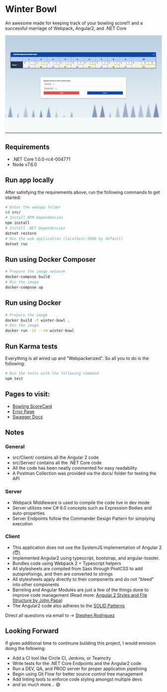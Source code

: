# Winter Bowl

An awesome made for keeping track of your bowling score!!! and a successful marriage of Webpack, Angular2, and .NET Core

![Winter Bowl](https://github.com/Stephn-R/winterbowl/blob/master/winterbowl.png)

## Requirements

- .NET Core 1.0.0-rc4-004771
- Node v7.6.0

## Run app locally

After satisfying the requirements above, run the following commands to get started:

```sh
# Enter the webapp folder
cd src/
# Install NPM Dependencies
npm install
# Install .NET Dependencies
dotnet restore
# Run the web application (localhost:5000 by default)
dotnet run
```

## Run using Docker Composer

```sh
# Prepare the image network
docker-compose build
# Run the image
docker-compose up
```

## Run using Docker

```sh
# Prepare the image
docker build -t winter-bowl .
# Run the image
docker run -it --rm winter-bowl
```

## Run Karma tests

Everything is all wired up and "Webpackerized". So all you to do is the following:

```sh
# Run the tests with the following command
npm test
```

## Pages to visit:

- [Bowling ScoreCard](http://localhost:5000/#/)
- [Error Page](http://localhost:5000/Home/Error)
- [Swagger Docs](http://localhost:5000/swagger)

## Notes

### General
- src/Client/ contains all the Angular 2 code
- src/Server/ contains all the .NET Core code
- All the code has been neatly commented for easy readability
- A Postman Collection was provided via the docs/ folder for testing the API

### Server
- Webpack Middleware is used to compile the code live in dev mode
- Server utilizes new C# 6.0 concepts such as Expression Bodies and auto-properties
- Server Endpoints follow the Commander Design Pattern for simplying execution

### Client
- This application does not use the SystemJS implementation of Angular 2 (:innocent:)
- Implemented Angular2 using typescript, bootstrap, and angular-toaster.
- Bundles code using Webpack 2 + Typescript helpers
- All stylesheets are compiled from Sass through PostCSS to add autoprefixings, and then are converted to strings
- All stylesheets apply directly to their components and do not "bleed" into other components
- Barreling and Angular Modules are just a few of the things done to improve code management (Read more: [Angular 2 Styles and File Structure by John Papa](https://johnpapa.net/angular-2-styles/))
- The Angular2 code also adheres to the [SOLID Patterns](https://scotch.io/bar-talk/s-o-l-i-d-the-first-five-principles-of-object-oriented-design)

Direct all questions via email to -> [Stephen Rodriguez](mailto:steprodriguez10@gmail.com)

## Looking Forward

If given additional time to continune building this project, I would envision doing the following:

- Add a CI tool like Circle CI, Jenkins, or Teamcity
- Write tests for the .NET Core Endpoints and the Angular2 code
- Run a DEV, QA, and PROD server for proper application pipelining
- Begin using Git Flow for better source control tree management
- Add linting tools to enforce code styling amongst multiple devs
- and so much more... :smile:
